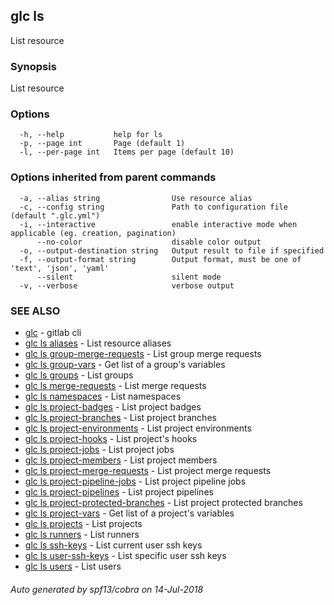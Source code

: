 ## glc ls

List resource

### Synopsis

List resource

### Options

```
  -h, --help           help for ls
  -p, --page int       Page (default 1)
  -l, --per-page int   Items per page (default 10)
```

### Options inherited from parent commands

```
  -a, --alias string                Use resource alias
  -c, --config string               Path to configuration file (default ".glc.yml")
  -i, --interactive                 enable interactive mode when applicable (eg. creation, pagination)
      --no-color                    disable color output
  -o, --output-destination string   Output result to file if specified
  -f, --output-format string        Output format, must be one of 'text', 'json', 'yaml'
      --silent                      silent mode
  -v, --verbose                     verbose output
```

### SEE ALSO

* [glc](glc.md)	 - gitlab cli
* [glc ls aliases](glc_ls_aliases.md)	 - List resource aliases
* [glc ls group-merge-requests](glc_ls_group-merge-requests.md)	 - List group merge requests
* [glc ls group-vars](glc_ls_group-vars.md)	 - Get list of a group's variables
* [glc ls groups](glc_ls_groups.md)	 - List groups
* [glc ls merge-requests](glc_ls_merge-requests.md)	 - List merge requests
* [glc ls namespaces](glc_ls_namespaces.md)	 - List namespaces
* [glc ls project-badges](glc_ls_project-badges.md)	 - List project badges
* [glc ls project-branches](glc_ls_project-branches.md)	 - List project branches
* [glc ls project-environments](glc_ls_project-environments.md)	 - List project environments
* [glc ls project-hooks](glc_ls_project-hooks.md)	 - List project's hooks
* [glc ls project-jobs](glc_ls_project-jobs.md)	 - List project jobs
* [glc ls project-members](glc_ls_project-members.md)	 - List project members
* [glc ls project-merge-requests](glc_ls_project-merge-requests.md)	 - List project merge requests
* [glc ls project-pipeline-jobs](glc_ls_project-pipeline-jobs.md)	 - List project pipeline jobs
* [glc ls project-pipelines](glc_ls_project-pipelines.md)	 - List project pipelines
* [glc ls project-protected-branches](glc_ls_project-protected-branches.md)	 - List project protected branches
* [glc ls project-vars](glc_ls_project-vars.md)	 - Get list of a project's variables
* [glc ls projects](glc_ls_projects.md)	 - List projects
* [glc ls runners](glc_ls_runners.md)	 - List runners
* [glc ls ssh-keys](glc_ls_ssh-keys.md)	 - List current user ssh keys
* [glc ls user-ssh-keys](glc_ls_user-ssh-keys.md)	 - List specific user ssh keys
* [glc ls users](glc_ls_users.md)	 - List users

###### Auto generated by spf13/cobra on 14-Jul-2018
